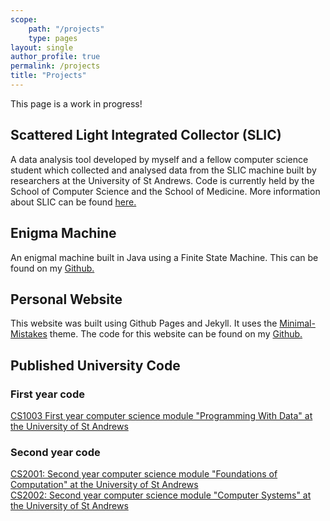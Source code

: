 ```yaml
---
scope:
    path: "/projects"
    type: pages
layout: single
author_profile: true
permalink: /projects
title: "Projects"
---
```


This page is a work in progress!

## Scattered Light Integrated Collector (SLIC)
A data analysis tool developed by myself and a fellow computer science student which collected and analysed data from the SLIC machine built by researchers at the University of St Andrews. Code is currently held by the School of Computer Science and the School of Medicine. More information about SLIC can be found [here.](http://medicine.st-andrews.ac.uk/blog/tag/slic/)

## Enigma Machine
An enigmal machine built in Java using a Finite State Machine. This can be found on my [Github.](https://github.com/AStodgyGuy/EnigmaFSM)

## Personal Website
This website was built using Github Pages and Jekyll. It uses the [Minimal-Mistakes](https://github.com/mmistakes/minimal-mistakes) theme. The code for this website can be found on my [Github.](https://github.com/AStodgyGuy/AStodgyGuy.github.io)

## Published University Code
### First year code
[CS1003 First year computer science module "Programming With Data" at the University of St Andrews](https://github.com/AStodgyGuy/CS1003) 
### Second year code
[CS2001: Second year computer science module "Foundations of Computation" at the University of St Andrews](https://github.com/AStodgyGuy/CS2001) <br>
[CS2002: Second year computer science module "Computer Systems" at the University of St Andrews](https://github.com/AStodgyGuy/CS2002-Code)
